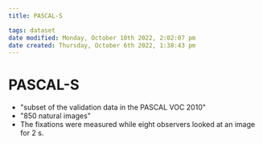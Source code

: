 ```yaml
---
title: PASCAL-S

tags: dataset 
date modified: Monday, October 10th 2022, 2:02:07 pm
date created: Thursday, October 6th 2022, 1:38:43 pm
---
```


# PASCAL-S
- "subset of the validation data in the PASCAL VOC 2010"
- "850 natural images"
- The fixations were measured while eight observers looked at an image for 2 s.

